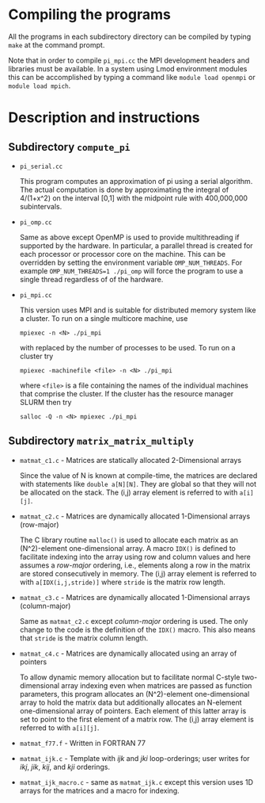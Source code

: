 Compiling the programs
======================

All the programs in each subdirectory directory can be compiled by
typing `make` at the command prompt.

Note that in order to compile `pi_mpi.cc` the MPI development headers
and libraries must be available.  In a system using Lmod environment
modules this can be accomplished by typing a command like `module load
openmpi` or `module load mpich`.

Description and instructions
============================

Subdirectory `compute_pi`
-----------------------

* `pi_serial.cc`

  This program computes an approximation of pi using a serial
  algorithm.  The actual computation is done by approximating the
  integral of 4/(1+x^2) on the interval [0,1] with the midpoint rule
  with 400,000,000 subintervals.

* `pi_omp.cc`

  Same as above except OpenMP is used to provide multithreading if
  supported by the hardware.  In particular, a parallel thread is
  created for each processor or processor core on the machine.  This
  can be overridden by setting the environment variable
  `OMP_NUM_THREADS`.  For example `OMP_NUM_THREADS=1 ./pi_omp` will
  force the program to use a single thread regardless of of the
  hardware.

* `pi_mpi.cc`

  This version uses MPI and is suitable for distributed memory
  system like a cluster.  To run on a single multicore machine, use
  ```shell
  mpiexec -n <N> ./pi_mpi
  ```
  with <N> replaced by the number of processes to be used.  To run on a
  cluster try
  ```shell
  mpiexec -machinefile <file> -n <N> ./pi_mpi
  ```

  where `<file>` is a file containing the names of the individual machines
  that comprise the cluster.  If the cluster has the resource manager SLURM
  then try
  ```shell
  salloc -Q -n <N> mpiexec ./pi_mpi
  ```

Subdirectory `matrix_matrix_multiply`
-------------------------------------


* `matmat_c1.c` - Matrices are statically allocated 2-Dimensional arrays

  Since the value of N is known at compile-time, the matrices are
  declared with statements like `double a[N][N]`.  They are global so
  that they will not be allocated on the stack.  The (i,j) array
  element is referred to with `a[i][j]`.

* `matmat_c2.c` - Matrices are dynamically allocated 1-Dimensional arrays
  (row-major)

  The C library routine `malloc()` is used to allocate each matrix as
  an (N^2)-element one-dimensional array.  A macro `IDX()` is defined
  to facilitate indexing into the array using row and column values and
  here assumes a *row-major* ordering, i.e., elements along a row in
  the matrix are stored consecutively in memory.  The (i,j) array element
  is referred to with `a[IDX(i,j,stride)]` where `stride` is the matrix
  row length.

* `matmat_c3.c` - Matrices are dynamically allocated 1-Dimensional arrays
  (column-major)

  Same as `matmat_c2.c` except *column-major* ordering is used.  The only
  change to the code is the definition of the `IDX()` macro.  This also
  means that `stride` is the matrix column length.

* `matmat_c4.c` - Matrices are dynamically allocated using an array of pointers

  To allow dynamic memory allocation but to facilitate normal C-style
  two-dimensional array indexing even when matrices are passed as
  function parameters, this program allocates an (N^2)-element
  one-dimensional array to hold the matrix data but additionally
  allocates an N-element one-dimensional array of pointers.  Each
  element of this latter array is set to point to the first element of
  a matrix row.  The (i,j) array element is referred to with `a[i][j]`.

* `matmat_f77.f` - Written in FORTRAN 77

* `matmat_ijk.c` - Template with *ijk* and *jki* loop-orderings; user writes
  for *ikj*, *jik*, *kij*, and *kji* orderings.

* `matmat_ijk_macro.c` - same as `matmat_ijk.c` except this version uses
  1D arrays for the matrices and a macro for indexing.
